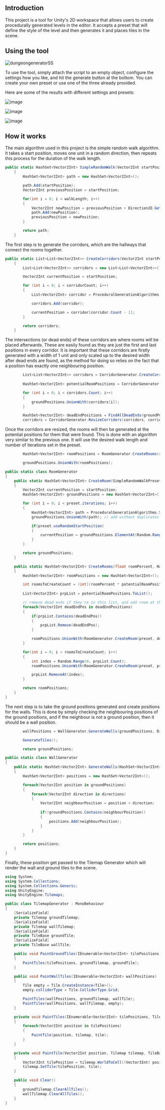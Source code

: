 ## Introduction

This project is a tool for Unity's 2D workspace that allows users
to create procedurally generated levels in the editor. It accepts a preset
that will define the style of the level and then generates it and places tiles
in the scene.

## Using the tool
![dungeongeneratorSS](https://github.com/conorbowles51/2DLevelGenerator/assets/143211735/517061f9-1c21-4067-8670-6fd56332a2f2)

To use the tool, simply attach the script to an empty object, configure the settings how you like, and hit the generate button at the bottom.
You can create your own preset or use one of the three already provided.

Here are some of the results with different settings and presets:

![image](https://github.com/conorbowles51/2DLevelGenerator/assets/143211735/3c08cccd-24ec-419a-be19-5930479c7645)


![image](https://github.com/conorbowles51/2DLevelGenerator/assets/143211735/f0f02d36-0718-4c21-81dd-72bfddc4e3da)


![image](https://github.com/conorbowles51/2DLevelGenerator/assets/143211735/7175a6cd-1e6c-44c5-8fb2-83316bde766a)

## How it works

The main algorithm used in this project is the simple random walk algorithm. It takes a start position, moves one unit in a random direction, then repeats
this process for the duration of the walk length.

```cs
public static HashSet<Vector2Int> SimpleRandomWalk(Vector2Int startPosition, int walkLength)
    {
        HashSet<Vector2Int> path = new HashSet<Vector2Int>();

        path.Add(startPosition);
        Vector2Int previousPosition = startPosition;

        for(int i = 0; i < walkLength; i++)
        {
            Vector2Int newPosition = previousPosition + Direction2D.GetRandomCardinalDirection();
            path.Add(newPosition);
            previousPosition = newPosition;
        }

        return path;
    }
```

The first step is to generate the corridors, which are the hallways that connect the rooms together.

```c#
public static List<List<Vector2Int>> CreateCorridors(Vector2Int startPosition, int corridorCount, int corridorLength, int corridorWidth)
    {
        List<List<Vector2Int>> corridors = new List<List<Vector2Int>>();

        Vector2Int currentPosition = startPosition;

        for (int i = 0; i < corridorCount; i++)
        {
            List<Vector2Int> corridor = ProceduralGenerationAlgorithms.RandomWalkCorridor(currentPosition, corridorLength);

            corridors.Add(corridor);

            currentPosition = corridor[corridor.Count - 1];
        }

        return corridors;
    }
```

The intersections (or dead ends) of these corridors are where rooms will be placed afterwards. These are easily found 
as they are just the first and last positions in every corridor. It is important that these corridors are firstly generated with a
width of 1 unit and only scaled up to the desired width after dead ends are found, as the method for doing so relies on the fact that a position has
exactly one neighbouring position.

```c#
        List<List<Vector2Int>> corridors = CorridorGenerator.CreateCorridors(startPosition, corridorCount, corridorLength, corridorWidth);
        
        HashSet<Vector2Int> potentialRoomPositions = CorridorGenerator.GetPotentialRoomPositions(corridors);

        for (int i = 0; i < corridors.Count; i++)
        {
            groundPositions.UnionWith(corridors[i]);
        }

        HashSet<Vector2Int> deadEndPositions = FindAllDeadEnds(groundPositions);
        corridors = CorridorGenerator.ResizeCorridors(corridors, corridorWidth); // MUST resize corridors AFTER dead ends have been found
```

Once the corridors are resized, the rooms will then be generated at the potential positions for them that were found. This is done with
an algorithm very similar to the previous one. It will use the desired walk length and number of iterations set in the preset. 

```c#
        HashSet<Vector2Int> roomPositions = RoomGenerator.CreateRooms(roomPercent, potentialRoomPositions, deadEndPositions, preset);

        groundPositions.UnionWith(roomPositions);
```
```c#
public static class RoomGenerator
{
    public static HashSet<Vector2Int> CreateRoom(SimpleRandomWalkPreset preset, Vector2Int startPosition)
    {
        Vector2Int currentPosition = startPosition;
        HashSet<Vector2Int> groundPositions = new HashSet<Vector2Int>();

        for (int i = 0; i < preset.iterations; i++)
        {
            HashSet<Vector2Int> path = ProceduralGenerationAlgorithms.SimpleRandomWalk(currentPosition, preset.walkLength);
            groundPositions.UnionWith(path); // add without duplicates

            if(preset.useRandomStartPosition)
            {
                currentPosition = groundPositions.ElementAt(Random.Range(0, groundPositions.Count));
            }
        }

        return groundPositions;
    }

    public static HashSet<Vector2Int> CreateRooms(float roomPercent, HashSet<Vector2Int> potentialRoomPositions, HashSet<Vector2Int> deadEndPositions, SimpleRandomWalkPreset preset)
    {
        HashSet<Vector2Int> roomPositions = new HashSet<Vector2Int>();

        int roomsToCreateCount = (int)(roomPercent * potentialRoomPositions.Count) - deadEndPositions.Count;
        
        List<Vector2Int> prpList = potentialRoomPositions.ToList();

        // remove dead ends if they're in this list, and add room at their pos
        foreach(Vector2Int deadEndPos in deadEndPositions)
        {
            if(prpList.Contains(deadEndPos))
            {
                prpList.Remove(deadEndPos);
            }

            roomPositions.UnionWith(RoomGenerator.CreateRoom(preset, deadEndPos));
        }

        for(int i = 0; i < roomsToCreateCount; i++)
        {
            int index = Random.Range(0, prpList.Count);
            roomPositions.UnionWith(RoomGenerator.CreateRoom(preset, prpList[index]));

            prpList.RemoveAt(index);
        }

        return roomPositions;
    }
}
```
The next step is to take the ground positions generated and create positions for the walls.
This is done by simply checking the neighbouring positions of the ground positions, and if the neighbour is
not a ground position, then it should be a wall position.

```c#
        wallPositions = WallGenerator.GenerateWalls(groundPositions, Direction2D.EightWayDirections);

        GenerateTiles();

        return groundPositions;
```
```c#
public static class WallGenerator
{
    public static HashSet<Vector2Int> GenerateWalls(HashSet<Vector2Int> groundPositions, List<Vector2Int> directions)
    {
        HashSet<Vector2Int> positions = new HashSet<Vector2Int>();

        foreach(Vector2Int position in groundPositions)
        {
            foreach(Vector2Int direction in directions)
            {
                Vector2Int neighbourPosition = position + direction;
                
                if(!groundPositions.Contains(neighbourPosition))
                {
                    positions.Add(neighbourPosition);
                }
            }
        }

        return positions;
    }
}
```

Finally, these position get passed to the Tilemap Generator which will render the wall and ground tiles
to the scene.

```c#
using System;
using System.Collections;
using System.Collections.Generic;
using UnityEngine;
using UnityEngine.Tilemaps;

public class TilemapGenerator : MonoBehaviour
{
    [SerializeField]
    private Tilemap groundTilemap;
    [SerializeField]
    private Tilemap wallTilemap;
    [SerializeField]
    private TileBase groundTile;
    [SerializeField]
    private TileBase wallTile;

    public void PaintGroundTiles(IEnumerable<Vector2Int> tilePositions)
    {
        PaintTiles(tilePositions, groundTilemap, groundTile);
    }

    public void PaintWallTiles(IEnumerable<Vector2Int> wallPositions)
    {
        Tile empty = Tile.CreateInstance<Tile>();
        empty.colliderType = Tile.ColliderType.Grid;

        PaintTiles(wallPositions, groundTilemap, wallTile);
        PaintTiles(wallPositions, wallTilemap, empty);
    }

    private void PaintTiles(IEnumerable<Vector2Int> tilePositions, Tilemap tilemap, TileBase tile)
    {
        foreach(Vector2Int position in tilePositions)
        {
            PaintTile(position, tilemap, tile);
        }
    }

    private void PaintTile(Vector2Int position, Tilemap tilemap, TileBase tile)
    {
        Vector3Int tilePosition = tilemap.WorldToCell((Vector3Int) position);
        tilemap.SetTile(tilePosition, tile);
    }

    public void Clear()
    {
        groundTilemap.ClearAllTiles();
        wallTilemap.ClearAllTiles();
    }
}

```

